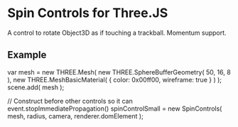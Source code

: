 # Spin Controls for Three.JS

A control to rotate Object3D as if touching a trackball.  Momentum support.


## Example

var mesh = new THREE.Mesh(
  new THREE.SphereBufferGeometry( 50, 16, 8 ),
  new THREE.MeshBasicMaterial( { color: 0x00ff00, wireframe: true } )
);
scene.add( mesh );
        
// Construct before other controls so it can event.stopImmediatePropagation()
spinControlSmall = new SpinControls( mesh, radius, camera, renderer.domElement );  
